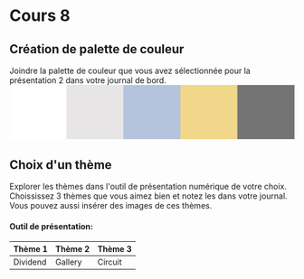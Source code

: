 # Cours 8
## Création de palette de couleur
Joindre la palette de couleur que vous avez sélectionnée pour la présentation 2 dans votre journal de bord.   
![palette](Images/palette.png)
## Choix d'un thème 
Explorer les thèmes dans l'outil de présentation numérique de votre choix. Choississez 3 thèmes que vous aimez bien et notez les dans votre journal. Vous pouvez aussi insérer des images de ces thèmes. 

#### Outil de présentation:    
Thème 1 | Thème 2 | Thème 3
--| -- | --
Dividend  | Gallery | Circuit
